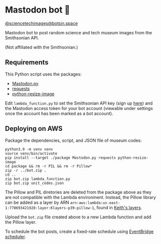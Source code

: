 # Mastodon bot 🤖

[@sciencetechimages@botsin.space](https://botsin.space/@sciencetechimages)

Mastodon bot to post random science and tech museum images from the Smithsonian API.

(Not affiliated with the Smithsonian.)

## Requirements

 This Python script uses the packages:
  - [Mastodon.py](https://mastodonpy.readthedocs.io/en/stable/index.html)
  - [requests](https://requests.readthedocs.io/en/latest/)
  - [python-resize-image](https://github.com/VingtCinq/python-resize-image)

Edit `lambda_function.py` to set the Smithsonian API key (sign up [here](https://api.data.gov/signup/)) and the Mastodon access token for your bot account (viewable under settings once the account has been marked as a bot account).


## Deploying on AWS

Package the dependencies, script, and JSON file of museum codes:
```
python3.9 -m venv venv
source venv/bin/activate
pip install --target ./package Mastodon.py requests python-resize-image
cd package && rm -r PIL && rm -r Pillow*
zip -r ../bot.zip .
cd ..
zip bot.zip lambda_function.py
zip bot.zip unit_codes.json
```

The Pillow and PIL diretories are deleted from the package above as they are not compatible with the Lambda environment. Instead, the Pillow library can be added as a layer by ARN `arn:aws:lambda:us-east-1:770693421928:layer:Klayers-p39-pillow:1`, found in [Keith's layers](https://github.com/keithrozario/Klayers/).

Upload the `bot.zip` file created above to a new Lambda function and add the Pillow layer.

To schedule the bot posts, create a fixed-rate schedule using [EventBridge scheduler](https://docs.aws.amazon.com/eventbridge/latest/userguide/eb-run-lambda-schedule.html).
